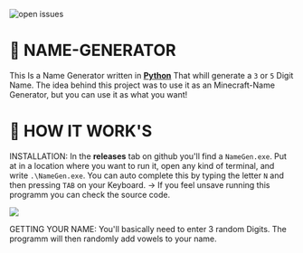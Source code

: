 ![open issues](https://img.shields.io/github/issues/AspirinMaquzo/Name-Gen)

# 🍣 NAME-GENERATOR  
This Is a  Name Generator written in **[Python]("https://www.python.org/")** That whill generate a `3` or `5` Digit Name.
The idea behind this project was to use it as an Minecraft-Name Generator, but you can use it as what you want!

# 🍙 HOW IT WORK'S
INSTALLATION:
In the **releases** tab on github you'll find a `NameGen.exe`. Put at in a location where you want to run it, open any kind of terminal, and write `.\NameGen.exe`. You can auto complete this by typing the letter `N` and then pressing `TAB` on your Keyboard.
-> If you feel unsave running this programm you can check the source code.

![]("https://gyazo.com/3029253502b6c264c402936fc0b16445")

GETTING YOUR NAME:
You'll basically need to enter 3 random Digits. The programm will then randomly add vowels to your name.
